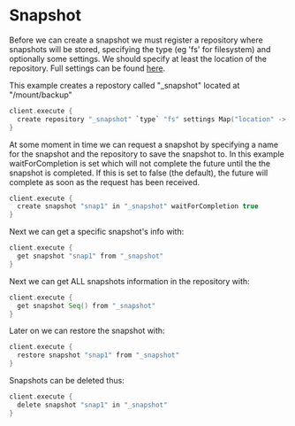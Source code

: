Snapshot
========

Before we can create a snapshot we must register a repository where snapshots will be stored, specifying the type (eg 'fs' for filesystem) and optionally some settings.
We should specify at least the location of the repository. Full settings can be found [here](http://www.elasticsearch.org/guide/en/elasticsearch/reference/current/modules-snapshots.html).

This example creates a repostory called "_snapshot" located at "/mount/backup"

```scala
client.execute {
  create repository "_snapshot" `type` "fs" settings Map("location" -> "/mount/backup")
}
```

At some moment in time we can request a snapshot by specifying a name for the snapshot and the repository to save the snapshot to.
In this example waitForCompletion is set which will not complete the future until the the snapshot is completed.
If this is set to false (the default), the future will complete as soon as the request has been received.

```scala
client.execute {
  create snapshot "snap1" in "_snapshot" waitForCompletion true
}
```

Next we can get a specific snapshot's info with:

```scala
client.execute {
  get snapshot "snap1" from "_snapshot"
}
```

Next we can get ALL snapshots information in the repository with:

```scala
client.execute {
  get snapshot Seq() from "_snapshot"
}
```

Later on we can restore the snapshot with:

```scala
client.execute {
  restore snapshot "snap1" from "_snapshot"
}
```

Snapshots can be deleted thus:

```scala
client.execute {
  delete snapshot "snap1" in "_snapshot"
}
```

